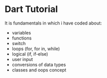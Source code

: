 # Dart Tutorial
It is fundamentals in which i have coded about:
- variables
- functions
- switch
- loops (for, for in, while)
- logical (if, if-else)
- user input
- conversions of data types
- classes and oops concept
